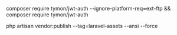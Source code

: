 
composer require tymon/jwt-auth --ignore-platform-req=ext-ftp
&&
composer require tymon/jwt-auth

php artisan vendor:publish --tag=laravel-assets --ansi --force